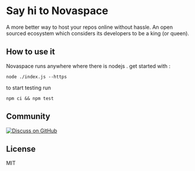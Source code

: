 # Say hi to Novaspace
A more better way to host your repos online without hassle. An open sourced ecosystem which considers its developers to be a king (or queen).
## How to use it
Novaspace runs anywhere where there is nodejs .
get started with :

    node ./index.js --https

to start testing run 

    npm ci && npm test

## Community 
[![Discuss on GitHub](https://img.shields.io/badge/discussions-GitHub-333333?logo=github)](https://github.com/hoppscotch/hoppscotch/discussions)

## License
MIT


   
